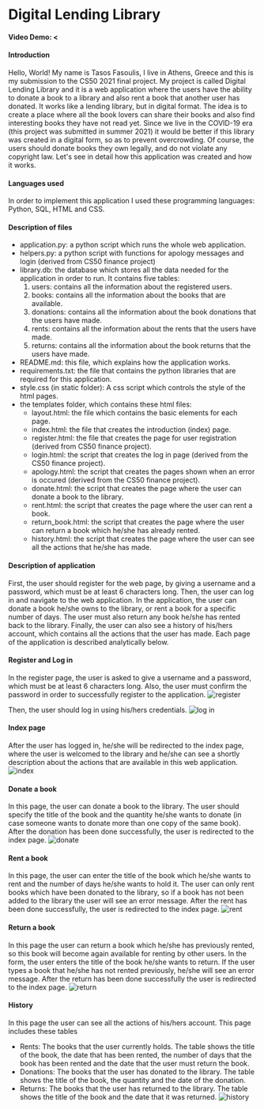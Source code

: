 # Digital Lending Library
 #### Video Demo:  <
 #### Introduction
 Hello, World! My name is Tasos Fasoulis, I live in Athens, Greece and this is my submission to the CS50 2021 final project. 
 My project is called Digital Lending Library and it is a web application where the users have the ability to donate a book to a library and also rent a book that another user has donated. It works like a lending library, but in digital format. The idea is to create a place where all the book lovers can share their books and also find interesting books they have not read yet. Since we live in the COVID-19 era (this project was submitted in summer 2021) it would be better if this library was created in a digital form, so as to prevent overcrowding. Of course, the users should donate books they own legally, and do not violate any copyright law. Let's see in detail how this application was created and how it works.

 #### Languages used
 In order to implement this application I used these programming languages: Python, SQL, HTML and CSS.

 #### Description of files
 - application.py: a python script which runs the whole web application.
 - helpers.py: a python script with functions for apology messages and login (derived from CS50 finance project)
 - library.db: the database which stores all the data needed for the application in order to run. It contains five tables: 
	 1. users: contains all the information about the registered users.
	 2. books: contains all the information about the books that are available.
	 3. donations: contains all the information about the book donations that the users have made.
	 4. rents: contains all the information about the rents that the users have made.
	 5. returns: contains all the information about the book returns that the users have made.
 - README.md: this file, which explains how the application works. 
 - requirements.txt: the file that contains the python libraries that are required for this application.
 - style.css (in static folder):  A css script which controls the style of the html pages.
 - the templates folder, which contains these html files:
	 - layout.html: the file which contains the basic elements for each page.
	 - index.html: the file that creates the introduction (index) page.
	 - register.html: the file that creates the page for user registration (derived from CS50 finance project).
	 - login.html: the script that creates the log in page (derived from the CS50 finance project).
	 - apology.html: the script that creates the pages shown when an error is occured (derived from the CS50 finance project).
	 - donate.html: the script that creates the page where the user can donate a book to the library.
	 - rent.html: the script that creates the page where the user can rent a book.
	 - return_book.html: the script that creates the page where the user can return a book which he/she has already rented.
	 - history.html: the script that creates the page where the user can see all the actions that he/she has made.
	
 #### Description of application
 First, the user should register for the web page, by giving a username and a password, which must be at least 6 characters long. Then, the user can log in and navigate to the web application. In the application, the user can donate a book he/she owns to the library, or rent a book for a specific number of days. The user must also return any book he/she has rented back to the library. Finally, the user can also see a history of his/hers account, which contains all the actions that the user has made.
 Each page of the application is described analytically below.

 #### Register and Log in
 In the register page, the user is asked to give a username and a password, which must be at least 6 characters long. Also, the user must confirm the password in order to successfully register to the application.
![register](https://github.com/tasosfas/test/blob/main/Register.JPG)

 Then, the user should log in using his/hers credentials.
![log in](https://github.com/tasosfas/test/blob/main/login.JPG)

 #### Index page
 After the user has logged in, he/she will be redirected to the index page, where the user is welcomed to the library and he/she can see a shortly description about the actions that are available in this web application.
![index](https://github.com/tasosfas/test/blob/main/index.JPG)

 #### Donate a book
 In this page, the user can donate a book to the library. The user should specify the title of the book and the quantity he/she wants to donate (in case someone wants to donate more than one copy of the same book). After the donation has been done successfully, the user is redirected to the index page.
![donate](https://github.com/tasosfas/test/blob/main/donate.JPG)

 #### Rent a book
 In this page, the user can enter the title of the book which he/she wants to rent and the number of days he/she wants to hold it. The user can only rent books which have been donated to the library, so if a book has not been added to the library the user will see an error message. After the rent has been done successfully, the user is redirected to the index page.
 ![rent](https://github.com/tasosfas/test/blob/main/rent.JPG)
 
 #### Return a book
 In this page the user can return a book which he/she has previously rented, so this book will become again available for renting by other users. In the form, the user enters the title of the book he/she wants to return. If the user types a book that he/she has not rented previously, he/she will see an error message. After the return has been done successfully the user is redirected to the index page.
 ![return](https://github.com/tasosfas/test/blob/main/return.JPG)
 
 #### History
 In this page the user can see all the actions of his/hers account. This page includes these tables
 - Rents: The books that the user currently holds. The table shows the title of the book, the date that has been rented, the number of days that the book has been rented and the date that the user must return the book.
 - Donations: The books that the user has donated to the library. The table shows the title of the book, the quantity and the date of the donation.
 - Returns: The books that the user has returned to the library. The table shows the title of the book and the date that it was returned.
 ![history](https://github.com/tasosfas/test/blob/main/history.JPG)
